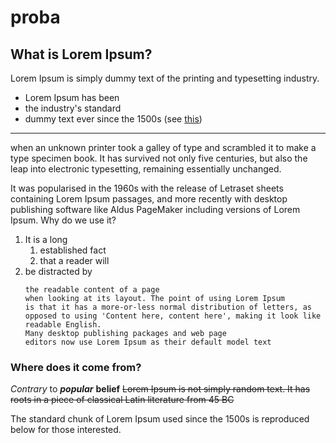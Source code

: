 # proba

## What is Lorem Ipsum?

Lorem Ipsum is simply dummy text of the printing and typesetting industry. 

* Lorem Ipsum has been
* the industry's standard
* dummy text ever since the 1500s (see [this](https://www.youtube.com/watch?v=dQw4w9WgXcQ))

---

when an unknown printer took a galley of type and scrambled it to make a type specimen book.
It has survived not only five centuries, but also the leap into electronic typesetting, remaining essentially unchanged.

It was popularised in the 1960s with the release of Letraset sheets containing Lorem Ipsum passages, and more recently with desktop publishing software like Aldus PageMaker including versions of Lorem Ipsum.
Why do we use it?

1. It is a long
   1. established fact
   1. that a reader will
1. be distracted by
   ```
   the readable content of a page
   when looking at its layout. The point of using Lorem Ipsum
   is that it has a more-or-less normal distribution of letters, as opposed to using 'Content here, content here', making it look like readable English. 
   Many desktop publishing packages and web page 
   editors now use Lorem Ipsum as their default model text
   ```

### Where does it come from?

*Contrary* to ***popular*** **belief** ~~Lorem Ipsum is not simply random text. It has roots in a piece of classical Latin literature from 45 BC~~ 

The standard chunk of Lorem Ipsum used since the 1500s is reproduced below for those interested.

